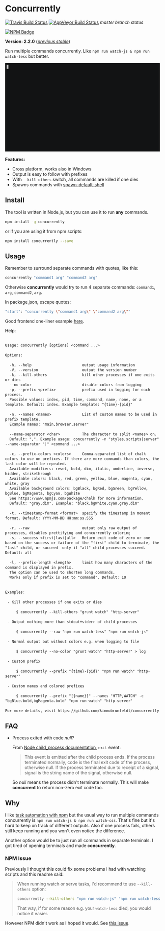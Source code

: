 # Concurrently

[![Travis Build Status](https://travis-ci.org/kimmobrunfeldt/concurrently.svg)](https://travis-ci.org/kimmobrunfeldt/concurrently) [![AppVeyor Build Status](https://ci.appveyor.com/api/projects/status/github/kimmobrunfeldt/concurrently?branch=master&svg=true)](https://ci.appveyor.com/project/kimmobrunfeldt/concurrently) *master branch status*

[![NPM Badge](https://nodei.co/npm/concurrently.png?downloads=true)](https://www.npmjs.com/package/concurrently)

**Version: 2.2.0** ([*previous stable*](https://github.com/kimmobrunfeldt/concurrently/tree/2.1.0))

Run multiple commands concurrently.
Like `npm run watch-js & npm run watch-less` but better.

![](docs/demo.gif)

**Features:**

* Cross platform, works also in Windows
* Output is easy to follow with prefixes
* With `--kill-others` switch, all commands are killed if one dies
* Spawns commands with [spawn-default-shell](https://github.com/kimmobrunfeldt/spawn-default-shell)

## Install

The tool is written in Node.js, but you can use it to run **any** commands.

```bash
npm install -g concurrently
```

or if you are using it from npm scripts:

```bash
npm install concurrently --save
```

## Usage

Remember to surround separate commands with quotes, like this:
```bash
concurrently "command1 arg" "command2 arg"
```

Otherwise **concurrently** would try to run 4 separate commands:
`command1`, `arg`, `command2`, `arg`.

In package.json, escape quotes:

```bash
"start": "concurrently \"command1 arg\" \"command2 arg\""
```

Good frontend one-liner example [here](https://github.com/kimmobrunfeldt/dont-copy-paste-this-frontend-template/blob/5cd2bde719654941bdfc0a42c6f1b8e69ae79980/package.json#L9).

Help:

```

Usage: concurrently [options] <command ...>

Options:

  -h, --help                       output usage information
  -V, --version                    output the version number
  -k, --kill-others                kill other processes if one exits or dies
  --no-color                       disable colors from logging
  -p, --prefix <prefix>            prefix used in logging for each process.
  Possible values: index, pid, time, command, name, none, or a template. Default: index. Example template: "{time}-{pid}"

  -n, --names <names>              List of custom names to be used in prefix template.
  Example names: "main,browser,server"

  --name-separator <char>          The character to split <names> on.
  Default: ",". Example usage: concurrently -n "styles,scripts|server" --name-separator "|" <command ...>

  -c, --prefix-colors <colors>     Comma-separated list of chalk colors to use on prefixes. If there are more commands than colors, the last color will be repeated.
  Available modifiers: reset, bold, dim, italic, underline, inverse, hidden, strikethrough
  Available colors: black, red, green, yellow, blue, magenta, cyan, white, gray
  Available background colors: bgBlack, bgRed, bgGreen, bgYellow, bgBlue, bgMagenta, bgCyan, bgWhite
  See https://www.npmjs.com/package/chalk for more information.
  Default: "gray.dim". Example: "black.bgWhite,cyan,gray.dim"

  -t, --timestamp-format <format>  specify the timestamp in moment format. Default: YYYY-MM-DD HH:mm:ss.SSS

  -r, --raw                        output only raw output of processes, disables prettifying and concurrently coloring
  -s, --success <first|last|all>   Return exit code of zero or one based on the success or failure of the "first" child to terminate, the "last" child, or succeed  only if "all" child processes succeed. Default: all

  -l, --prefix-length <length>     limit how many characters of the command is displayed in prefix.
  The option can be used to shorten long commands.
  Works only if prefix is set to "command". Default: 10


Examples:

 - Kill other processes if one exits or dies

     $ concurrently --kill-others "grunt watch" "http-server"

 - Output nothing more than stdout+stderr of child processes

     $ concurrently --raw "npm run watch-less" "npm run watch-js"

 - Normal output but without colors e.g. when logging to file

     $ concurrently --no-color "grunt watch" "http-server" > log

 - Custom prefix

     $ concurrently --prefix "{time}-{pid}" "npm run watch" "http-server"

 - Custom names and colored prefixes

     $ concurrently --prefix "[{name}]" --names "HTTP,WATCH" -c "bgBlue.bold,bgMagenta.bold" "npm run watch" "http-server"

For more details, visit https://github.com/kimmobrunfeldt/concurrently
```

## FAQ

* Process exited with code *null*?

    From [Node child_process documentation](http://nodejs.org/api/child_process.html#child_process_event_exit), `exit` event:

    > This event is emitted after the child process ends. If the process
    > terminated normally, code is the final exit code of the process,
    > otherwise null. If the process terminated due to receipt of a signal,
    > signal is the string name of the signal, otherwise null.


    So *null* means the process didn't terminate normally. This will make **concurrent**
    to return non-zero exit code too.


## Why

I like [task automation with npm](http://substack.net/task_automation_with_npm_run)
but the usual way to run multiple commands concurrently is
`npm run watch-js & npm run watch-css`. That's fine but it's hard to keep
on track of different outputs. Also if one process fails, others still keep running
and you won't even notice the difference.

Another option would be to just run all commands in separate terminals. I got
tired of opening terminals and made **concurrently**.

### NPM Issue

Previously I thought this could fix some problems I had with watching scripts and this readme said:

> When running watch or serve tasks, I'd recommend to use `--kill-others` option:
>
> ```bash
> concurrently --kill-others "npm run watch-js" "npm run watch-less"
> ```
>
> That way, if for some reason e.g. your `watch-less` died, you would notice it easier.

However NPM didn't work as I hoped it would. See [this issue](https://github.com/kimmobrunfeldt/concurrently/issues/4).
